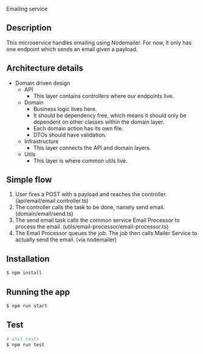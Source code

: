 Emailing service

## Description
This microservice handles emailing using Nodemailer. For now, it only has one endpoint which sends an email given a payload.

## Architecture details
- Domain driven design 
  - API
    - This layer contains controllers where our endpoints live.
  - Domain
    - Business logic lives here.
    - It should be dependency free, which means it should only be dependent on other classes within the domain layer.
    - Each domain action has its own file.
    - DTOs should have validation.
  - Infrastructure
    - This layer connects the API and domain layers.
  - Utils
    - This layer is where common utils live.

## Simple flow
1. User fires a POST with a payload and reaches the controller. (api/email/email.controller.ts)
2. The controller calls the task to be done, namely send email. (domain/email/send.ts)
3. The send email task calls the common service Email Processor to process the email. (utils/email-processor/email-processor.ts)
4. The Email Processor queues the job. The job then calls Mailer Service to actually send the email. (via nodemailer)

## Installation

```bash
$ npm install
```

## Running the app

```bash
$ npm run start
```

## Test

```bash
# unit tests
$ npm run test
```
